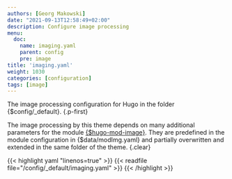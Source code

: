 ```yaml
---
authors: [Georg Makowski]
date: "2021-09-13T12:58:49+02:00"
description: Configure image processing
menu:
  doc:
    name: imaging.yaml
    parent: config
    pre: image
title: 'imaging.yaml'
weight: 1030
categories: [configuration]
tags: [image]
---
```


The image processing configuration for Hugo in the folder {$config/_default}.
{.p-first}<!--more-->

The image processing by this theme depends on many additional parameters for the module [{$hugo-mod-image}](https://github.com/bowman2001/hugo-mod-image). They are predefined in the module configuration in {$data/modImg.yaml} and partially overwritten and extended in the same folder of the theme.
{.clear}

{{< highlight yaml "linenos=true" >}}
{{< readfile file="/config/_default/imaging.yaml" >}}
{{< /highlight >}}
